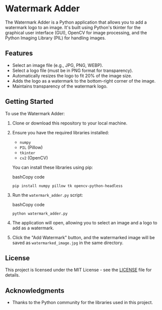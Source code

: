 Watermark Adder
===============

The Watermark Adder is a Python application that allows you to add a watermark logo to an image. It's built using Python's tkinter for the graphical user interface (GUI), OpenCV for image processing, and the Python Imaging Library (PIL) for handling images.

Features
--------

-   Select an image file (e.g., JPG, PNG, WEBP).
-   Select a logo file (must be in PNG format for transparency).
-   Automatically resizes the logo to fit 20% of the image size.
-   Adds the logo as a watermark to the bottom-right corner of the image.
-   Maintains transparency of the watermark logo.

Getting Started
---------------

To use the Watermark Adder:

1.  Clone or download this repository to your local machine.

2.  Ensure you have the required libraries installed:

    -   `numpy`
    -   `PIL` (Pillow)
    -   `tkinter`
    -   `cv2` (OpenCV)

    You can install these libraries using pip:

    bashCopy code

    `pip install numpy pillow tk opencv-python-headless`

3.  Run the `watermark_adder.py` script:

    bashCopy code

    `python watermark_adder.py`

4.  The application will open, allowing you to select an image and a logo to add as a watermark.

5.  Click the "Add Watermark" button, and the watermarked image will be saved as `watermarked_image.jpg` in the same directory.


License
-------

This project is licensed under the MIT License - see the [LICENSE](https://chat.openai.com/LICENSE) file for details.

Acknowledgments
---------------

-   Thanks to the Python community for the libraries used in this project.